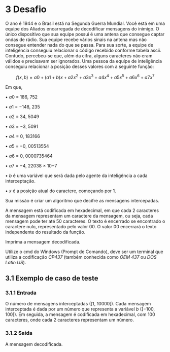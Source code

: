 # 3 Desafio

O ano é 1944 e o Brasil está na Segunda Guerra Mundial. Você está em uma equipe dos Aliados encarregada de decodificar mensagens do inimigo. O único dispositivo que sua equipe possui é uma antena que consegue captar ondas de rádio. Sua equipe recebe vários sinais na antena mas não consegue entender nada do que se passa. Para sua sorte, a equipe de inteligência conseguiu relacionar o código recebido conforme tabela ascii. Contudo, percebeu-se que, além da cifra, alguns caracteres não eram válidos e precisavam ser ignorados. Uma pessoa da equipe de inteligência conseguiu relacionar a posição desses valores com a seguinte função:

$$f(x, b) = a0 + (a1 + b)x + a2x^2 + a3x^3 + a4x^4 + a5x^5 + a6x^6 + a7x^7$$

Em que,

• $a0$ = 186, 752

• $a1$ = −148, 235

• $a2$ = 34, 5049

• $a3$ = −3, 5091

• $a4$ = 0, 183166

• $a5$ = −0, 00513554

• $a6$ = 0, 0000735464

• $a7$ = −4, 22038 × 10−7

• $b$ é uma variável que será dada pelo agente da inteligência a cada interceptação.

• $x$ é a posição atual do caractere, começando por 1.

Sua missão é criar um algoritmo que decifre as mensagens intercepadas.

A mensagem está codificada em hexadecimal, em que cada 2 caracteres da mensagem representam um caractere da mensagem, ou seja, cada mensagem pode ter até 50 caracteres.
O texto é encerrado se encontrado o caractere nulo, representado pelo valor 00. O valor 00 encerrará o texto independente do resultado da função. 

Imprima a mensagem decodificada.

Utilize o cmd do Windows (Prompt de Comando), deve ser um terminal que utiliza a codificação *CP437* (também conhecida como *OEM 437* ou *DOS Latin US*).

## 3.1 Exemplo de caso de teste

### 3.1.1 Entrada

O número de mensagens interceptadas ([1, 10000]). Cada mensagem interceptada é dada por um número que representa a variável $b$ ([−100, 100]). Em seguida, a mensagem é codificada em hexadecimal, com 100 caracteres, onde cada 2 caracteres representam um número.

### 3.1.2 Saída
A mensagem decodificada.

